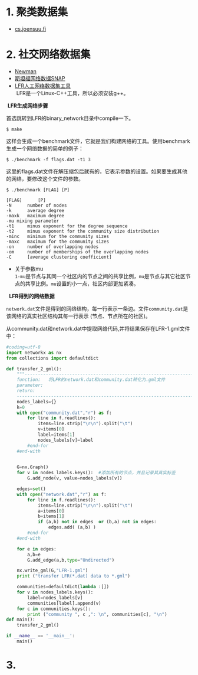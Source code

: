 


# 1. 聚类数据集

+ [cs.joensuu.fi](http://cs.joensuu.fi/sipu/datasets/)



# 2. 社交网络数据集

+ [Newman](http://www-personal.umich.edu/~mejn/netdata/)  
+ [斯坦福网络数据SNAP](http://snap.stanford.edu/data/index.html)  
+ [LFR人工网络数据集工具](http://santo.fortunato.googlepages.com/benchmark.tgz)  
  LFR是一个Linux-C++工具，所以必须安装g++。 
  
  **LFR生成网络步骤**

首选跳转到LFR的binary_network目录中compile一下。
```
$ make
```

这样会生成一个benchmark文件，它就是我们构建网络的工具。使用benchmark生成一个网络数据的简单的例子：

```
$ ./benchmark -f flags.dat -t1 3
```

这里的flags.dat文件在解压缩包后就有的，它表示参数的设置。如果要生成其他的网络，要修改这个文件的参数。

```
$ ./benchmark [FLAG] [P]

[FLAG]		[P]
-N		number of nodes
-k		average degree
-maxk	maximum degree
-mu	mixing parameter
-t1		minus exponent for the degree sequence
-t2		minus exponent for the community size distribution
-minc	minimum for the community sizes
-maxc	maximum for the community sizes
-on		number of overlapping nodes
-om		number of memberships of the overlapping nodes
-C		[average clustering coefficient]
```
+ 关于参数mu  
`1-mu`是节点与其同一个社区内的节点之间的共享比例，`mu`是节点与其它社区节点的共享比例。`mu`设置的小一点，社区内部更加紧凑。

   **LFR得到的网络数据**

`network.dat`文件是得到的网络结构，每一行表示一条边。文件`community.dat`是该网络的真实社区结构其每一行表示 (节点、节点所在的社区)。

从community.dat和network.dat中提取网络代码,并将结果保存在LFR-1.gml文件中：

```python
#coding=utf-8
import networkx as nx
from collections import defaultdict

def transfer_2_gml():
	"""--------------------------------------------------------------------------
	function:   将LFR的network.dat和community.dat转化为.gml文件
	parameter:  
	return:     
	-------------------------------------------------------------------------------"""
	nodes_labels={}
	k=0
	with open("community.dat","r") as f:
		for line in f.readlines():
			items=line.strip("\r\n").split("\t")
			v=items[0]
			label=items[1]
			nodes_labels[v]=label
		#end-for
	#end-with

	
	G=nx.Graph()
	for v in nodes_labels.keys():  #添加所有的节点，并且记录其真实标签
		G.add_node(v, value=nodes_labels[v])

	edges=set()
	with open("network.dat","r") as f:
		for line in f.readlines():
			items=line.strip("\r\n").split("\t")
			a=items[0]
			b=items[1]
			if (a,b) not in edges  or (b,a) not in edges:
				edges.add( (a,b) )
		#end-for
	#end-with

	for e in edges:
		a,b=e
		G.add_edge(a,b,type="Undirected")

	nx.write_gml(G,"LFR-1.gml")
	print ("transfer LFR(*.dat) data to *.gml")

	communities=defaultdict(lambda :[])
	for v in nodes_labels.keys():
		label=nodes_labels[v]
		communities[label].append(v)
	for c in communities.keys():
		print ("community ", c ,": \n", communities[c], "\n")
def main():
	transfer_2_gml()

if __name__ == '__main__':
	main()
```

# 3. 


